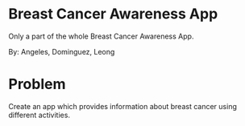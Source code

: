 # Breast Cancer Awareness App
Only a part of the whole Breast Cancer Awareness App.

By: Angeles, Dominguez, Leong
# Problem
Create an app which provides information about breast cancer using different activities.
